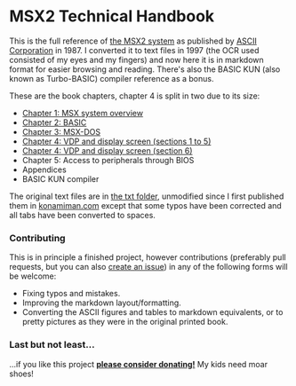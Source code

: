 # MSX2 Technical Handbook

This is the full reference of [the MSX2 system](https://en.wikipedia.org/wiki/MSX) as published by [ASCII Corporation](https://en.wikipedia.org/wiki/ASCII_Corporation) in 1987. I converted it to text files in 1997 (the OCR used consisted of my eyes and my fingers) and now here it is in markdown format for easier browsing and reading. There's also the BASIC KUN (also known as Turbo-BASIC) compiler reference as a bonus.

These are the book chapters, chapter 4 is split in two due to its size:

* [Chapter 1: MSX system overview](md/Chapter1.md)
* [Chapter 2: BASIC](md/Chapter2.md)
* [Chapter 3: MSX-DOS](md/Chapter3.md)
* [Chapter 4: VDP and display screen (sections 1 to 5)](md/Chapter4a.md)
* [Chapter 4: VDP and display screen (section 6)](md/Chapter4b.md)
* Chapter 5: Access to peripherals through BIOS
* Appendices
* BASIC KUN compiler

The original text files are in [the txt folder](txt), unmodified since I first published them in [konamiman.com](http://www.konamiman.com) except that some typos have been corrected and all tabs have been converted to spaces.


### Contributing

This is in principle a finished project, however contributions (preferably pull requests, but you can also [create an issue](/../../issues)) in any of the following forms will be welcome:

* Fixing typos and mistakes.
* Improving the markdown layout/formatting.
* Converting the ASCII figures and tables to markdown equivalents, or to pretty pictures as they were in the original printed book.


### Last but not least...

...if you like this project **[please consider donating!](http://www.konamiman.com/msx/msx-e.html#donate)** My kids need moar shoes!
